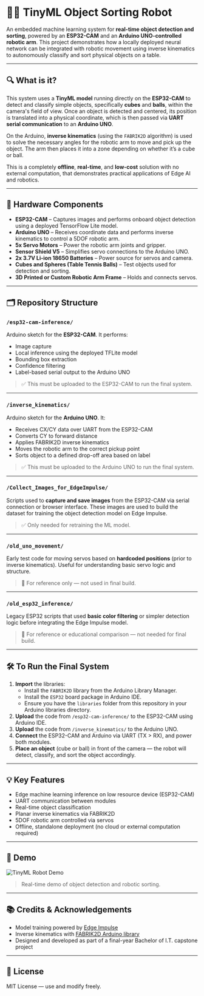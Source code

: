 # 🧠🤖 TinyML Object Sorting Robot

An embedded machine learning system for **real-time object detection and sorting**, powered by an **ESP32-CAM** and an **Arduino UNO-controlled robotic arm**. This project demonstrates how a locally deployed neural network can be integrated with robotic movement using inverse kinematics to autonomously classify and sort physical objects on a table.

---

## 🔍 What is it?

This system uses a **TinyML model** running directly on the **ESP32-CAM** to detect and classify simple objects, specifically **cubes** and **balls**, within the camera's field of view. Once an object is detected and centered, its position is translated into a physical coordinate, which is then passed via **UART serial communication** to an **Arduino UNO**.

On the Arduino, **inverse kinematics** (using the `FABRIK2D` algorithm) is used to solve the necessary angles for the robotic arm to move and pick up the object. The arm then places it into a zone depending on whether it’s a cube or ball.

This is a completely **offline**, **real-time**, and **low-cost** solution with no external computation, that demonstrates practical applications of Edge AI and robotics.

---

## 🧰 Hardware Components

- **ESP32-CAM** – Captures images and performs onboard object detection using a deployed TensorFlow Lite model.
- **Arduino UNO** – Receives coordinate data and performs inverse kinematics to control a 5DOF robotic arm.
- **5x Servo Motors** – Power the robotic arm joints and gripper.
- **Sensor Shield V5** – Simplifies servo connections to the Arduino UNO.
- **2x 3.7V Li-ion 18650 Batteries** – Power source for servos and camera.
- **Cubes and Spheres (Table Tennis Balls)** – Test objects used for detection and sorting.
- **3D Printed or Custom Robotic Arm Frame** – Holds and connects servos.

---

## 🗂️ Repository Structure

### `/esp32-cam-inference/`
Arduino sketch for the **ESP32-CAM**. It performs:
- Image capture
- Local inference using the deployed TFLite model
- Bounding box extraction
- Confidence filtering
- Label-based serial output to the Arduino UNO

> ✅ This must be uploaded to the ESP32-CAM to run the final system.

---

### `/inverse_kinematics/`
Arduino sketch for the **Arduino UNO**. It:
- Receives CX/CY data over UART from the ESP32-CAM
- Converts CY to forward distance
- Applies FABRIK2D inverse kinematics
- Moves the robotic arm to the correct pickup point
- Sorts object to a defined drop-off area based on label

> ✅ This must be uploaded to the Arduino UNO to run the final system.

---

### `/Collect_Images_for_EdgeImpulse/`
Scripts used to **capture and save images** from the ESP32-CAM via serial connection or browser interface. These images are used to build the dataset for training the object detection model on Edge Impulse.

> ✅ Only needed for retraining the ML model.

---

### `/old_uno_movement/`
Early test code for moving servos based on **hardcoded positions** (prior to inverse kinematics). Useful for understanding basic servo logic and structure.

> 🧪 For reference only — not used in final build.

---

### `/old_esp32_inference/`
Legacy ESP32 scripts that used **basic color filtering** or simpler detection logic before integrating the Edge Impulse model.

> 🧪 For reference or educational comparison — not needed for final build.

---

## 🛠️ To Run the Final System

1. **Import** the libraries:
   - Install the `FABRIK2D` library from the Arduino Library Manager.
   - Install the `ESP32` board package in Arduino IDE.
   - Ensure you have the `libraries` folder from this repository in your Arduino libraries directory.
2. **Upload** the code from `/esp32-cam-inference/` to the ESP32-CAM using Arduino IDE.
3. **Upload** the code from `/inverse_kinematics/` to the Arduino UNO.
4. **Connect** the ESP32-CAM and Arduino via UART (TX > RX), and power both modules.
5. **Place an object** (cube or ball) in front of the camera — the robot will detect, classify, and sort the object accordingly.

---

## 💡 Key Features

- Edge machine learning inference on low resource device (ESP32-CAM)
- UART communication between modules
- Real-time object classification
- Planar inverse kinematics via FABRIK2D
- 5DOF robotic arm controlled via servos
- Offline, standalone deployment (no cloud or external computation required)

---

## 📸 Demo

![TinyML Robot Demo](demo/demo.gif)

> Real-time demo of object detection and robotic sorting.


---

## 📚 Credits & Acknowledgements

- Model training powered by [Edge Impulse](https://www.edgeimpulse.com/)
- Inverse kinematics with [FABRIK2D Arduino library](https://github.com/hungtruong/FABRIK2D)
- Designed and developed as part of a final-year Bachelor of I.T. capstone project

---

## 📄 License

MIT License — use and modify freely.

